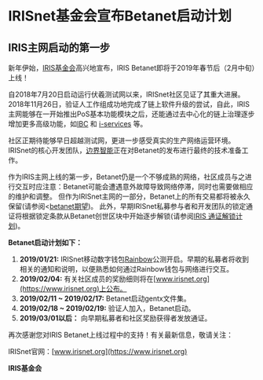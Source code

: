 # IRISnet基金会宣布Betanet启动计划 
## IRIS主网启动的第一步

新年伊始，[IRIS基金会](https://www.irisnet.org)高兴地宣布，IRIS Betanet即将于2019年春节后（2月中旬）上线！

自2018年7月20日启动运行伏羲测试网以来，IRISnet社区见证了其重大进展。2018年11月26日，验证人工作组成功地完成了链上软件升级的尝试，自此，IRIS主网能够在一开始推出PoS基本功能模块之后，还能通过去中心化的链上治理逐步增加更多高级功能，如[IBC](https://github.com/cosmos/cosmos-sdk/tree/master/docs/spec/ibc) 和 [i-services](https://github.com/irisnet/irisnet/blob/master/WHITEPAPER.md) 等。

社区正期待能够早日超越测试网，更进一步感受真实的生产网络运营环境。IRISnet的核心开发团队，[边界智能](https://bianjie.ai)正在对Betanet的发布进行最终的技术准备工作。

作为IRIS主网上线的第一步，Betanet仍是一个不够成熟的网络，社区成员与之进行交互时应注意：Betanet可能会遭遇意外故障导致网络停滞，同时也需要做相应的维护和调整。 但作为IRISnet主网的一部分，Betanet上的所有交易都将被永久保留\(请参阅<[betanet期望](iris-betanet-expectations_cn.md)\)。 此外，早期IRISnet私募参与者和开发团队的锁定通证将根据锁定条款从Betanet创世区块中开始逐步解锁\(请参阅[IRIS 通证解锁计划](iris-tokens-unlocking-schedule_cn.md)\)。

**Betanet启动计划如下：**  
1. **2019/01/21:**  IRISnet移动数字钱包[Rainbow](http://www.rainbow.one)公测开启。早期的私募者将收到相关的通知和说明，以便熟悉如何通过Rainbow钱包与网络进行交互。  
2. **2019/02/04:** 有关社区成员的奖励细则将在[www.irisnet.org](https://www.irisnet.org)上公布。  
3. **2019/02/11 ~ 2019/02/17:**  Betanet启动gentx文件集。  
4. **2019/02/18 ~ 2019/02/19:** 验证人加入，Betanet启动。  
5. **2019/03/01以后：** 向早期私募者和社区奖励获得者发放通证。

再次感谢您对IRIS Betanet上线过程中的支持！有关最新信息，敬请关注：

IRISnet官网：[www.irisnet.org](https://www.irisnet.org)


**IRIS基金会**
